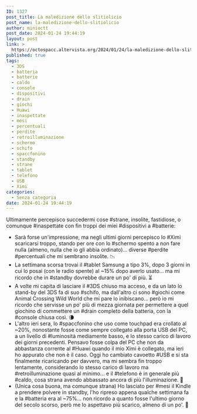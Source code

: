 ```yaml
---
ID: 1327
post_title: La maledizione dello slitiolicio
post_name: la-maledizione-dello-slitiolicio
author: minioctt
post_date: 2024-01-24 19:44:19
layout: post
link: >
  https://octospacc.altervista.org/2024/01/24/la-maledizione-dello-slitiolicio/
published: true
tags:
  - 3DS
  - batteria
  - batterie
  - caldo
  - console
  - dispositivi
  - drain
  - giochi
  - Huawi
  - inaspettate
  - mesi
  - percentuali
  - perdite
  - retroilluminazione
  - schermo
  - schifo
  - spaccfonino
  - standby
  - strane
  - tablet
  - telefono
  - USB
  - Ximi
categories:
  - Senza categoria
date: 2024-01-24 19:44:19
---
```

<!-- wp:paragraph -->
<p>Ultimamente percepisco succedermi cose #strane, insolite, fastidiose, o comunque #inaspettate con fin troppi dei miei #dispositivi a #batterie:</p>
<!-- /wp:paragraph -->

<!-- wp:list -->
<ul><!-- wp:list-item -->
<li>Sarà forse un'impressione, ma negli ultimi giorni percepisco lo #Ximi scaricarsi troppo, stando per ore con lo #schermo spento a non fare nulla (almeno, nulla che io gli abbia ordinato)... diverse #perdite #percentuali che mi sembrano insolite. 📉</li>
<!-- /wp:list-item -->

<!-- wp:list-item -->
<li>La settimana scorsa trovai il #tablet Samsung a tipo 3%, dopo 3 giorni in cui lo posai (con le radio spente) al ~15% dopo averlo usato... ma mi ricordo che in #standby dovrebbe durare un po' di più. ⏳</li>
<!-- /wp:list-item -->

<!-- wp:list-item -->
<li>A volte mi capita di lasciare il #3DS chiuso ma acceso, e da un lato lo stand-by del 3DS fa di suo #schifo, ma dall'altro ci sono #giochi come Animal Crossing Wild World che mi pare lo inibiscano... però io mi ricordo che servisse un po' più di mezza giornata per permettere a quel giochino di commettere un #drain completo della batteria, con la #console chiusa così. 🌘</li>
<!-- /wp:list-item -->

<!-- wp:list-item -->
<li>L'altro ieri sera, lo #spaccfonino che uso come touchpad era crollato al ~20%, nonostante fosse come sempre collegato alla porta USB del PC, a un livello di #luminosità mediamente basso, e lo stesso carico di lavoro dei giorni precedenti. Pensavo fosse colpa del PC che non da abbastanza corrente al #Huawi quando il mio Ximi è collegato, ma ieri ho appurato che non è il caso. Oggi ho cambiato cavoetto #USB e si sta finalmente ricaricando per davvero, ma mi sembra fin troppo lentamente, considerando lo stesso carico di lavoro ma #retroilluminazione quasi al minimo... e il #telefono è in generale più #caldo, cosa strana avendo abbassato ancora di più l'illuminazione. 🥵</li>
<!-- /wp:list-item -->

<!-- wp:list-item -->
<li>(Unica cosa buona, ma comunque strana) Ho lasciato per #mesi il Kindle a prendere polvere in standby, l'ho ripreso appena qualche settimana fa e la #batteria era al ~75%... non ricordo a quanto fosse l'ultimo giorno del secolo scorso, però me lo aspettavo più scarico, almeno di un po'. 🤯</li>
<!-- /wp:list-item --></ul>
<!-- /wp:list -->

<!-- wp:paragraph -->
<p></p>
<!-- /wp:paragraph -->